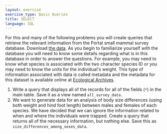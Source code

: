 ```yaml
---
layout: exercise
exercise_type: Basic Queries
title: SELECT
language: SQL
---
```


For this and many of the following problems you will create queries that
retrieve the relevant information from the Portal small mammal survey database.
Download [the data](https://ndownloader.figshare.com/files/2292171). As you
begin to familiarize yourself with the database you will need to know some
details regarding what is in this database in order to answer the questions. For
example, you may need to know what species is associated with the two character
species ID or you may need to know the units for the individual's weight. This
type of information associated with data is called metadata and the metadata for
this dataset is available online
at [Ecological Archives](http://esapubs.org/archive/ecol/E090/118/metadata.htm).

1.  Write a query that displays all of the records for all of the fields (`*`)
    in the main table. Save it as a view named `all_survey_data`.
2.  We want to generate data for an analysis of body size differences (using
    both weight and hind foot length) between males and females of each
    species. We have decided that we can ignore the information related to when
    and where the individuals were trapped. Create a query that returns all of
    the necessary information, but nothing else. Save this as
    `size_differences_among_sexes_data`.

